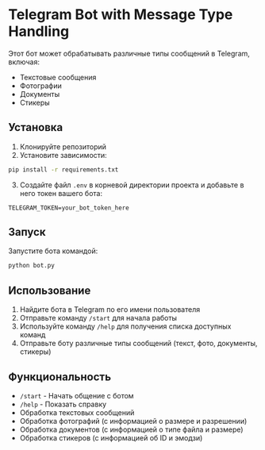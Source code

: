 # Telegram Bot with Message Type Handling

Этот бот может обрабатывать различные типы сообщений в Telegram, включая:
- Текстовые сообщения
- Фотографии
- Документы
- Стикеры

## Установка

1. Клонируйте репозиторий
2. Установите зависимости:
```bash
pip install -r requirements.txt
```

3. Создайте файл `.env` в корневой директории проекта и добавьте в него токен вашего бота:
```
TELEGRAM_TOKEN=your_bot_token_here
```

## Запуск

Запустите бота командой:
```bash
python bot.py
```

## Использование

1. Найдите бота в Telegram по его имени пользователя
2. Отправьте команду `/start` для начала работы
3. Используйте команду `/help` для получения списка доступных команд
4. Отправьте боту различные типы сообщений (текст, фото, документы, стикеры)

## Функциональность

- `/start` - Начать общение с ботом
- `/help` - Показать справку
- Обработка текстовых сообщений
- Обработка фотографий (с информацией о размере и разрешении)
- Обработка документов (с информацией о типе файла и размере)
- Обработка стикеров (с информацией об ID и эмодзи) 